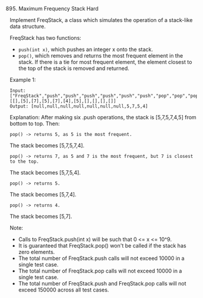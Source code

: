 895. Maximum Frequency Stack
Hard

Implement FreqStack, a class which simulates the operation of a stack-like data structure.

FreqStack has two functions:

- `push(int x)`, which pushes an integer x onto the stack.
- `pop()`, which removes and returns the most frequent element in the stack.
If there is a tie for most frequent element, the element closest to the top of the stack is removed and returned.

 

Example 1:

```
Input: 
["FreqStack","push","push","push","push","push","push","pop","pop","pop","pop"],
[[],[5],[7],[5],[7],[4],[5],[],[],[],[]]
Output: [null,null,null,null,null,null,null,5,7,5,4]
```

Explanation:
After making six .push operations, the stack is [5,7,5,7,4,5] from bottom to top.  Then:

    pop() -> returns 5, as 5 is the most frequent.
The stack becomes [5,7,5,7,4].

    pop() -> returns 7, as 5 and 7 is the most frequent, but 7 is closest to the top.
The stack becomes [5,7,5,4].

    pop() -> returns 5.
The stack becomes [5,7,4].

    pop() -> returns 4.
The stack becomes [5,7].

 

Note:

- Calls to FreqStack.push(int x) will be such that 0 <= x <= 10^9.
- It is guaranteed that FreqStack.pop() won't be called if the stack has zero elements.
- The total number of FreqStack.push calls will not exceed 10000 in a single test case.
- The total number of FreqStack.pop calls will not exceed 10000 in a single test case.
- The total number of FreqStack.push and FreqStack.pop calls will not exceed 150000 across all test cases.

 

